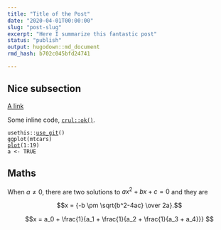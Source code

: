 ```yaml
---
title: "Title of the Post"
date: "2020-04-01T00:00:00"
slug: "post-slug"
excerpt: "Here I summarize this fantastic post"
status: "publish"
output: hugodown::md_document
rmd_hash: b702c045bfd24741

---
```


Nice subsection
---------------

[A link](https://masalmon.eu)

Some inline code, [`crul::ok()`](https://docs.ropensci.org/crul/reference/ok.html).

<div class="highlight">

<pre class='chroma'><code class='language-r' data-lang='r'><span class='k'>usethis</span>::<span class='nf'><a href='https://usethis.r-lib.org/reference/use_git.html'>use_git</a></span>()
<span class='nf'>ggplot</span>(<span class='k'>mtcars</span>)
<span class='nf'><a href='https://rdrr.io/r/graphics/plot.html'>plot</a></span>(<span class='m'>1</span><span class='o'>:</span><span class='m'>19</span>)
<span class='k'>a</span> <span class='o'>&lt;-</span> <span class='kc'>TRUE</span></code></pre>

</div>

Maths
-----

When $a \ne 0$, there are two solutions to $ax^2 + bx + c = 0$ and they are

$$x = {-b \pm \sqrt{b^2-4ac} \over 2a}.$$

$$x = a_0 + \frac{1}{a_1 + \frac{1}{a_2 + \frac{1}{a_3 + a_4}}} $$

